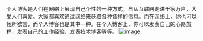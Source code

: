 个人博客是人们在网络上展现自己个性的一种方式。自从互联网走进千家万户，大受人们喜爱。大家都喜欢通过网络来获取各种各样的信息。而在网络上，你也可以畅所欲言，而个人博客也是其中一种。在个人博客上，你可以发表自己的心路旅程，发表自己的工作经验，发表技术博客等等。
![image](https://github.com/user-attachments/assets/bfe77374-62d5-4781-9739-e965d8be9b80)


